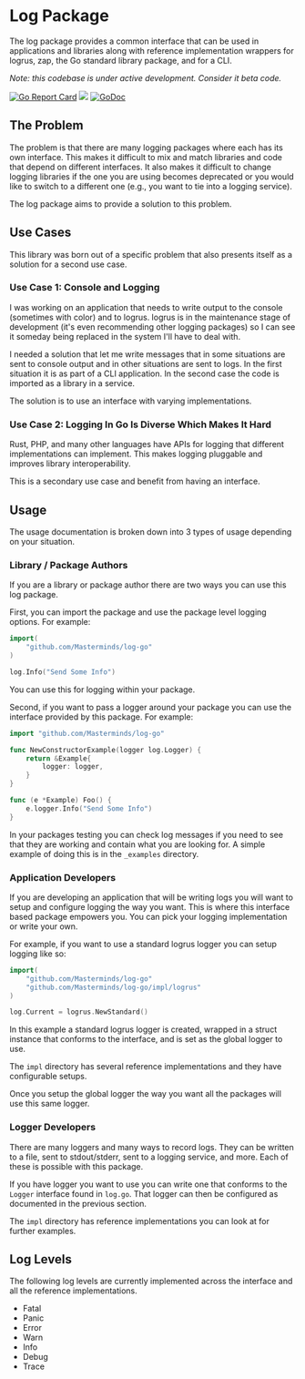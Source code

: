 # Log Package

The log package provides a common interface that can be used in applications and
libraries along with reference implementation wrappers for logrus, zap, the Go
standard library package, and for a CLI.

*_Note: this codebase is under active development. Consider it beta code._*

[![Go Report Card](https://goreportcard.com/badge/github.com/Masterminds/log-go)](https://goreportcard.com/report/github.com/Masterminds/log-go)
[![](https://github.com/Masterminds/semver/workflows/Tests/badge.svg)](https://github.com/Masterminds/log-go/actions)
[![GoDoc](https://img.shields.io/static/v1?label=godoc&message=reference&color=blue)](https://pkg.go.dev/github.com/Masterminds/log-go)

## The Problem

The problem is that there are many logging packages where each has its own
interface. This makes it difficult to mix and match libraries and code that
depend on different interfaces. It also makes it difficult to change logging
libraries if the one you are using becomes deprecated or you would like to
switch to a different one (e.g., you want to tie into a logging service).

The log package aims to provide a solution to this problem.

## Use Cases

This library was born out of a specific problem that also presents itself as a
solution for a second use case.

### Use Case 1: Console and Logging

I was working on an application that needs to write output to the console
(sometimes with color) and to logrus. logrus is in the maintenance stage of
development (it's even recommending other logging packages) so I can see it
someday being replaced in the system I'll have to deal with.

I needed a solution that let me write messages that in some situations are sent
to console output and in other situations are sent to logs. In the first
situation it is as part of a CLI application. In the second case the code is
imported as a library in a service.

The solution is to use an interface with varying implementations.

### Use Case 2: Logging In Go Is Diverse Which Makes It Hard

Rust, PHP, and many other languages have APIs for logging that different
implementations can implement. This makes logging pluggable and improves library
interoperability.

This is a secondary use case and benefit from having an interface.

## Usage

The usage documentation is broken down into 3 types of usage depending on your
situation.

### Library / Package Authors

If you are a library or package author there are two ways you can use this log
package.

First, you can import the package and use the package level logging options. For
example:

```go
import(
    "github.com/Masterminds/log-go"
)

log.Info("Send Some Info")
```

You can use this for logging within your package.

Second, if you want to pass a logger around your package you can use the
interface provided by this package. For example:

```go
import "github.com/Masterminds/log-go"

func NewConstructorExample(logger log.Logger) {
    return &Example{
        logger: logger,
    }
}

func (e *Example) Foo() {
    e.logger.Info("Send Some Info")
}

```

In your packages testing you can check log messages if you need to see that they
are working and contain what you are looking for. A simple example of doing this
is in the `_examples` directory.

### Application Developers

If you are developing an application that will be writing logs you will want to
setup and configure logging the way you want. This is where this interface
based package empowers you. You can pick your logging implementation or write
your own.

For example, if you want to use a standard logrus logger you can setup logging
like so:

```go
import(
    "github.com/Masterminds/log-go"
    "github.com/Masterminds/log-go/impl/logrus"
)

log.Current = logrus.NewStandard()
```

In this example a standard logrus logger is created, wrapped in a struct
instance that conforms to the interface, and is set as the global logger to use.

The `impl` directory has several reference implementations and they have
configurable setups.

Once you setup the global logger the way you want all the packages will use this
same logger.

### Logger Developers

There are many loggers and many ways to record logs. They can be written to a
file, sent to stdout/stderr, sent to a logging service, and more. Each of these
is possible with this package.

If you have logger you want to use you can write one that conforms to the
`Logger` interface found in `log.go`. That logger can then be configured as
documented in the previous section.

The `impl` directory has reference implementations you can look at for further
examples.

## Log Levels

The following log levels are currently implemented across the interface and all
the reference implementations.

- Fatal
- Panic
- Error
- Warn
- Info
- Debug
- Trace
